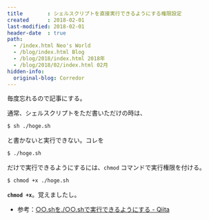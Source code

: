 ```yaml
---
title        : シェルスクリプトを直接実行できるようにする権限設定
created      : 2018-02-01
last-modified: 2018-02-01
header-date  : true
path:
  - /index.html Neo's World
  - /blog/index.html Blog
  - /blog/2018/index.html 2018年
  - /blog/2018/02/index.html 02月
hidden-info:
  original-blog: Corredor
---
```


毎度忘れるので記事にする。

通常、シェルスクリプトをただ書いただけの時は、

```bash
$ sh ./hoge.sh
```

と書かないと実行できない。コレを

```bash
$ ./hoge.sh
```

だけで実行できるようにするには、`chmod` コマンドで実行権限を付ける。

```bash
$ chmod +x ./hoge.sh
```

**`chmod +x`**。覚えましたし。

- 参考：[○○.shを./○○.shで実行できるようにする - Qiita](https://qiita.com/shishamo_dev/items/558b116fda95e4f4f808)
